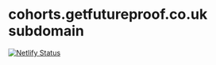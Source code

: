 # cohorts.getfutureproof.co.uk subdomain 
[![Netlify Status](https://api.netlify.com/api/v1/badges/1e089998-fdae-402b-b576-2008635c0cbf/deploy-status)](https://app.netlify.com/sites/futureproof-cohorts/deploys)
